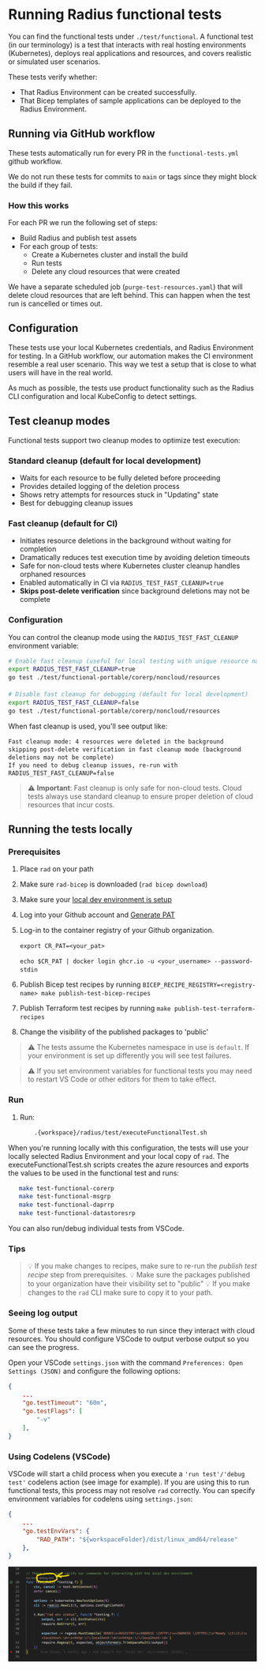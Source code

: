 # Running Radius functional tests

You can find the functional tests under `./test/functional`. A functional test (in our terminology) is a test that interacts with real hosting environments (Kubernetes), deploys real applications and resources, and covers realistic or simulated user scenarios.

These tests verify whether:

- That Radius Environment can be created successfully.
- That Bicep templates of sample applications can be deployed to the Radius Environment.

## Running via GitHub workflow

These tests automatically run for every PR in the `functional-tests.yml` github workflow.

We do not run these tests for commits to `main` or tags since they might block the build if they fail.

### How this works

For each PR we run the following set of steps:

- Build Radius and publish test assets
- For each group of tests:
  - Create a Kubernetes cluster and install the build
  - Run tests
  - Delete any cloud resources that were created

We have a separate scheduled job (`purge-test-resources.yaml`) that will delete cloud resources that are left behind. This can happen when the test run is cancelled or times out.

## Configuration

These tests use your local Kubernetes credentials, and Radius Environment for testing. In a GitHub workflow, our automation makes the CI environment resemble a real user scenario. This way we test a setup that is close to what users will have in the real world.

As much as possible, the tests use product functionality such as the Radius CLI configuration and local KubeConfig to detect settings.

## Test cleanup modes

Functional tests support two cleanup modes to optimize test execution:

### Standard cleanup (default for local development)
- Waits for each resource to be fully deleted before proceeding
- Provides detailed logging of the deletion process
- Shows retry attempts for resources stuck in "Updating" state
- Best for debugging cleanup issues

### Fast cleanup (default for CI)
- Initiates resource deletions in the background without waiting for completion
- Dramatically reduces test execution time by avoiding deletion timeouts
- Safe for non-cloud tests where Kubernetes cluster cleanup handles orphaned resources
- Enabled automatically in CI via `RADIUS_TEST_FAST_CLEANUP=true`
- **Skips post-delete verification** since background deletions may not be complete

### Configuration

You can control the cleanup mode using the `RADIUS_TEST_FAST_CLEANUP` environment variable:

```bash
# Enable fast cleanup (useful for local testing with unique resource names)
export RADIUS_TEST_FAST_CLEANUP=true
go test ./test/functional-portable/corerp/noncloud/resources

# Disable fast cleanup for debugging (default for local development)
export RADIUS_TEST_FAST_CLEANUP=false
go test ./test/functional-portable/corerp/noncloud/resources
```

When fast cleanup is used, you'll see output like:
```
Fast cleanup mode: 4 resources were deleted in the background
skipping post-delete verification in fast cleanup mode (background deletions may not be complete)
If you need to debug cleanup issues, re-run with RADIUS_TEST_FAST_CLEANUP=false
```

> ⚠️ **Important**: Fast cleanup is only safe for non-cloud tests. Cloud tests always use standard cleanup to ensure proper deletion of cloud resources that incur costs.

## Running the tests locally

### Prerequisites

1. Place `rad` on your path
2. Make sure `rad-bicep` is downloaded (`rad bicep download`)
3. Make sure your [local dev environment is setup](../contributing-code-control-plane/running-controlplane-locally.md)
4. Log into your Github account and [Generate PAT](https://docs.github.com/en/authentication/keeping-your-account-and-data-secure/managing-your-personal-access-tokens)
5. Log-in to the container registry of your Github organization.

   `export CR_PAT=<your_pat>`

   `echo $CR_PAT | docker login ghcr.io -u <your_username> --password-stdin`

6. Publish Bicep test recipes by running `BICEP_RECIPE_REGISTRY=<registry-name> make publish-test-bicep-recipes`
7. Publish Terraform test recipes by running `make publish-test-terraform-recipes`
8. Change the visibility of the published packages to 'public'

> ⚠️ The tests assume the Kubernetes namespace in use is `default`. If your environment is set up differently you will see
> test failures.

> ⚠️ If you set environment variables for functional tests you may need to restart VS Code or other editors for them to take effect.

### Run

1. Run:

   ```sh
       .{workspace}/radius/test/executeFunctionalTest.sh
   ```

When you're running locally with this configuration, the tests will use your locally selected Radius Environment and your local copy of `rad`. The executeFunctionalTest.sh scripts creates the azure resources and exports the values to be used in the functional test and runs:

```sh
   make test-functional-corerp
   make test-functional-msgrp
   make test-functional-daprrp
   make test-functional-datastoresrp
```

You can also run/debug individual tests from VSCode.

### Tips

> 💡 If you make changes to recipes, make sure to re-run the _publish test recipe_ step from prerequisites.
> 💡 Make sure the packages published to your organization have their visibility set to "public"
> 💡 If you make changes to the `rad` CLI make sure to copy it to your path.

### Seeing log output

Some of these tests take a few minutes to run since they interact with cloud resources. You should configure VSCode to output verbose output so you can see the progress.

Open your VSCode `settings.json` with the command `Preferences: Open Settings (JSON)` and configure the following options:

```json
{
    ...
    "go.testTimeout": "60m",
    "go.testFlags": [
        "-v"
    ],
}
```

### Using Codelens (VSCode)

VSCode will start a child process when you execute a `'run test'/'debug test'` codelens action (see image for example). If you are using this to run functional tests, this process may not resolve `rad` correctly. You can specify environment variables for codelens using `settings.json`:

```json
{
    ...
    "go.testEnvVars": {
        "RAD_PATH": "${workspaceFolder}/dist/linux_amd64/release"
    },
}
```

![Screenshot of VS Code Codelens UI](./vscode_debug_test.png)
